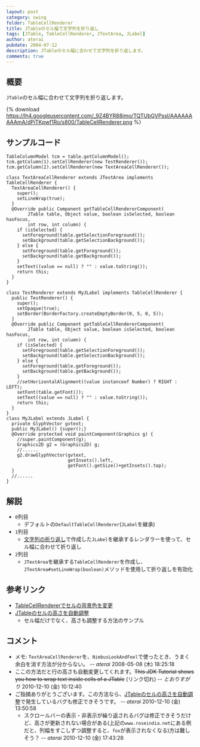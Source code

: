```yaml
---
layout: post
category: swing
folder: TableCellRenderer
title: JTableのセル幅で文字列を折り返し
tags: [JTable, TableCellRenderer, JTextArea, JLabel]
author: aterai
pubdate: 2004-07-12
description: JTableのセル幅に合わせて文字列を折り返します。
comments: true
---
```

## 概要
`JTable`のセル幅に合わせて文字列を折り返します。

{% download https://lh4.googleusercontent.com/_9Z4BYR88imo/TQTUbGVPssI/AAAAAAAAAmA/dPiTKpwf1Ro/s800/TableCellRenderer.png %}

## サンプルコード
<pre class="prettyprint"><code>TableColumnModel tcm = table.getColumnModel();
tcm.getColumn(1).setCellRenderer(new TestRenderer());
tcm.getColumn(2).setCellRenderer(new TextAreaCellRenderer());
</code></pre>
<pre class="prettyprint"><code>class TextAreaCellRenderer extends JTextArea implements TableCellRenderer {
  TextAreaCellRenderer() {
    super();
    setLineWrap(true);
  }
  @Override public Component getTableCellRendererComponent(
        JTable table, Object value, boolean isSelected, boolean hasFocus,
        int row, int column) {
    if (isSelected) {
      setForeground(table.getSelectionForeground());
      setBackground(table.getSelectionBackground());
    } else {
      setForeground(table.getForeground());
      setBackground(table.getBackground());
    }
    setText((value == null) ? "" : value.toString());
    return this;
  }
}
</code></pre>
<pre class="prettyprint"><code>class TestRenderer extends MyJLabel implements TableCellRenderer {
  public TestRenderer() {
    super();
    setOpaque(true);
    setBorder(BorderFactory.createEmptyBorder(0, 5, 0, 5));
  }
  @Override public Component getTableCellRendererComponent(
        JTable table, Object value, boolean isSelected, boolean hasFocus,
        int row, int column) {
    if (isSelected) {
      setForeground(table.getSelectionForeground());
      setBackground(table.getSelectionBackground());
    } else {
      setForeground(table.getForeground());
      setBackground(table.getBackground());
    }
    //setHorizontalAlignment((value instanceof Number) ? RIGHT : LEFT);
    setFont(table.getFont());
    setText((value == null) ? "" : value.toString());
    return this;
  }
}
class MyJLabel extends JLabel {
  private GlyphVector gvtext;
  public MyJLabel() {super();}
  @Override protected void paintComponent(Graphics g) {
    //super.paintComponent(g);
    Graphics2D g2 = (Graphics2D) g;
    //......
    g2.drawGlyphVector(gvtext,
                       getInsets().left,
                       getFont().getSize()+getInsets().top);
  }
  //......
}
</code></pre>

## 解説
- `0`列目
    - デフォルトの`DefaultTableCellRenderer`(`JLabel`を継承)
- `1`列目
    - [文字列の折り返し](http://ateraimemo.com/Swing/GlyphVector.html)で作成した`JLabel`を継承するレンダラーを使って、セル幅に合わせて折り返し
- `2`列目
    - `JTextArea`を継承する`TableCellRenderer`を作成し、`JTextArea#setLineWrap(boolean)`メソッドを使用して折り返しを有効化

<!-- dummy comment line for breaking list -->

## 参考リンク
- [TableCellRendererでセルの背景色を変更](http://ateraimemo.com/Swing/StripeTable.html)
- [JTableのセルの高さを自動調整](http://ateraimemo.com/Swing/AutoWrapTableCell.html)
    - セル幅だけでなく、高さも調整する方法のサンプル

<!-- dummy comment line for breaking list -->

## コメント
- メモ: `TextAreaCellRenderer`を、`NimbusLookAndFeel`で使ったとき、うまく余白を消す方法が分からない。 -- *aterai* 2008-05-08 (木) 18:25:18
- ここの方法だと行の高さも自動変更してくれます。~~This JDK Tutorial shows you how to wrap text inside cells of a JTable~~ (リンク切れ) -- *とおりすがり* 2010-12-10 (金) 10:12:40
- ご指摘ありがとうございます。この方法なら、[JTableのセルの高さを自動調整](http://ateraimemo.com/Swing/AutoWrapTableCell.html)で発生しているバグも修正できそうです。 -- *aterai* 2010-12-10 (金) 13:50:58
    - スクロールバーの表示・非表示が繰り返されるバグは修正できそうだけど、高さが更新されない場合がある(上記の`www.roseindia.net`にある例だと、列幅をすこしずつ調整すると、`fox`が表示されなくなる)方は難しそう？ -- *aterai* 2010-12-10 (金) 17:43:28

<!-- dummy comment line for breaking list -->

